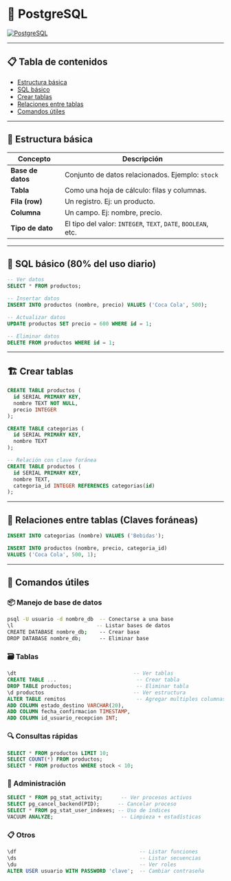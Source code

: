 # 🐘 PostgreSQL

[![PostgreSQL](https://img.shields.io/badge/PostgreSQL-Relational_DB-blue)](https://www.postgresql.org/)

---

## 📋 Tabla de contenidos

- [Estructura básica](#-estructura-básica)
- [SQL básico](#-sql-básico-80-del-uso-diario)
- [Crear tablas](#-crear-tablas)
- [Relaciones entre tablas](#-relaciones-entre-tablas-claves-foráneas)
- [Comandos útiles](#comandos-útiles)

---

## 🧱 Estructura básica

| Concepto        | Descripción |
|----------------|-------------|
| **Base de datos** | Conjunto de datos relacionados. Ejemplo: `stock` |
| **Tabla**         | Como una hoja de cálculo: filas y columnas. |
| **Fila (row)**    | Un registro. Ej: un producto. |
| **Columna**       | Un campo. Ej: nombre, precio. |
| **Tipo de dato**  | El tipo del valor: `INTEGER`, `TEXT`, `DATE`, `BOOLEAN`, etc. |

---

## 💾 SQL básico (80% del uso diario)

```sql
-- Ver datos
SELECT * FROM productos;

-- Insertar datos
INSERT INTO productos (nombre, precio) VALUES ('Coca Cola', 500);

-- Actualizar datos
UPDATE productos SET precio = 600 WHERE id = 1;

-- Eliminar datos
DELETE FROM productos WHERE id = 1;
```

---

## 🏗 Crear tablas

```sql
CREATE TABLE productos (
  id SERIAL PRIMARY KEY,
  nombre TEXT NOT NULL,
  precio INTEGER
);

CREATE TABLE categorias (
  id SERIAL PRIMARY KEY,
  nombre TEXT
);

-- Relación con clave foránea
CREATE TABLE productos (
  id SERIAL PRIMARY KEY,
  nombre TEXT,
  categoria_id INTEGER REFERENCES categorias(id)
);
```

---

## 🔗 Relaciones entre tablas (Claves foráneas)

```sql
INSERT INTO categorias (nombre) VALUES ('Bebidas');

INSERT INTO productos (nombre, precio, categoria_id) 
VALUES ('Coca Cola', 500, 1);
```

---

## 🧰 Comandos útiles

### 📦 Manejo de base de datos

```bash
psql -U usuario -d nombre_db  -- Conectarse a una base
\l                           -- Listar bases de datos
CREATE DATABASE nombre_db;    -- Crear base
DROP DATABASE nombre_db;      -- Eliminar base
```

### 🗃️ Tablas

```sql
\dt                                      -- Ver tablas
CREATE TABLE ...                          -- Crear tabla
DROP TABLE productos;                     -- Eliminar tabla
\d productos                             -- Ver estructura
ALTER TABLE remitos                       -- Agregar multiples columnas
ADD COLUMN estado_destino VARCHAR(20),
ADD COLUMN fecha_confirmacion TIMESTAMP, 
ADD COLUMN id_usuario_recepcion INT;

```

### 🔍 Consultas rápidas

```sql
SELECT * FROM productos LIMIT 10;
SELECT COUNT(*) FROM productos;
SELECT * FROM productos WHERE stock < 10;
```

### 🔧 Administración

```sql
SELECT * FROM pg_stat_activity;      -- Ver procesos activos
SELECT pg_cancel_backend(PID);      -- Cancelar proceso
SELECT * FROM pg_stat_user_indexes; -- Uso de índices
VACUUM ANALYZE;                      -- Limpieza + estadísticas
```

### 📋 Otros

```sql
\df                                        -- Listar funciones
\ds                                        -- Listar secuencias
\du                                        -- Ver roles
ALTER USER usuario WITH PASSWORD 'clave';  -- Cambiar contraseña
```
